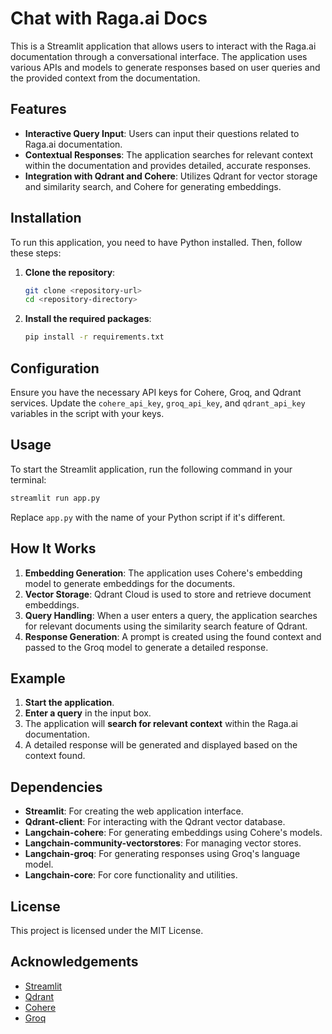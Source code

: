 # Chat with Raga.ai Docs

This is a Streamlit application that allows users to interact with the Raga.ai documentation through a conversational interface. The application uses various APIs and models to generate responses based on user queries and the provided context from the documentation.

## Features

- **Interactive Query Input**: Users can input their questions related to Raga.ai documentation.
- **Contextual Responses**: The application searches for relevant context within the documentation and provides detailed, accurate responses.
- **Integration with Qdrant and Cohere**: Utilizes Qdrant for vector storage and similarity search, and Cohere for generating embeddings.

## Installation

To run this application, you need to have Python installed. Then, follow these steps:

1. **Clone the repository**:
    ```sh
    git clone <repository-url>
    cd <repository-directory>
    ```

2. **Install the required packages**:
    ```sh
    pip install -r requirements.txt
    ```

## Configuration

Ensure you have the necessary API keys for Cohere, Groq, and Qdrant services. Update the `cohere_api_key`, `groq_api_key`, and `qdrant_api_key` variables in the script with your keys.

## Usage

To start the Streamlit application, run the following command in your terminal:

```sh
streamlit run app.py
```

Replace `app.py` with the name of your Python script if it's different.

## How It Works

1. **Embedding Generation**: The application uses Cohere's embedding model to generate embeddings for the documents.
2. **Vector Storage**: Qdrant Cloud is used to store and retrieve document embeddings.
3. **Query Handling**: When a user enters a query, the application searches for relevant documents using the similarity search feature of Qdrant.
4. **Response Generation**: A prompt is created using the found context and passed to the Groq model to generate a detailed response.

## Example

1. **Start the application**.
2. **Enter a query** in the input box.
3. The application will **search for relevant context** within the Raga.ai documentation.
4. A detailed response will be generated and displayed based on the context found.

## Dependencies

- **Streamlit**: For creating the web application interface.
- **Qdrant-client**: For interacting with the Qdrant vector database.
- **Langchain-cohere**: For generating embeddings using Cohere's models.
- **Langchain-community-vectorstores**: For managing vector stores.
- **Langchain-groq**: For generating responses using Groq's language model.
- **Langchain-core**: For core functionality and utilities.

## License

This project is licensed under the MIT License.

## Acknowledgements

- [Streamlit](https://streamlit.io/)
- [Qdrant](https://qdrant.tech/)
- [Cohere](https://cohere.ai/)
- [Groq](https://groq.com/)
```
